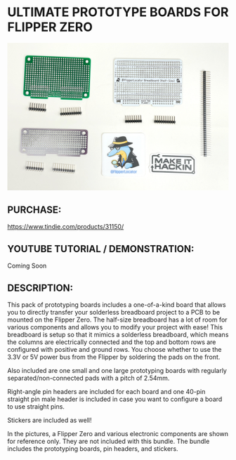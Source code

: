 # ULTIMATE PROTOTYPE BOARDS FOR FLIPPER ZERO

![alt text](https://raw.githubusercontent.com/MakeItHackin/FlipperProtoBoards/main/images/p1.jpg)

## PURCHASE:
https://www.tindie.com/products/31150/

## YOUTUBE TUTORIAL / DEMONSTRATION: 
Coming Soon   

## DESCRIPTION:  
This pack of prototyping boards includes a one-of-a-kind board that allows you to directly transfer your solderless breadboard project to a PCB to be mounted on the Flipper Zero.  The half-size breadboard has a lot of room for various components and allows you to modify your project with ease!  This breadboard is setup so that it mimics a solderless breadboard, which means the columns are electrically connected and the top and bottom rows are configured with positive and ground rows.  You choose whether to use the 3.3V or 5V power bus from the Flipper by soldering the pads on the front.  

Also included are one small and one large prototyping boards with regularly separated/non-connected pads with a pitch of 2.54mm.  

Right-angle pin headers are included for each board and one 40-pin straight pin male header is included in case you want to configure a board to use straight pins.  

Stickers are included as well!

In the pictures, a Flipper Zero and various electronic components are shown for reference only.  They are not included with this bundle.  The bundle includes the prototyping boards, pin headers, and stickers.
